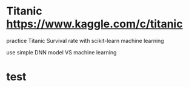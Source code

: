 # Titanic https://www.kaggle.com/c/titanic
practice Titanic Survival rate with scikit-learn machine learning

use simple DNN model VS machine learning

# test
